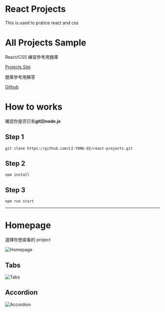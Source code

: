 # React Projects

This is used to pratice react and css

# All Projects Sample

React/CSS 練習參考用題庫

[Projects Site](https://react-projects.netlify.app/)

題庫參考用解答

[Github](https://github.com/john-smilga/react-projects)

# How to works

確認你是否已有**git**跟**node.js**

## Step 1

`git clone https://github.com/LI-YONG-QI/react-projects.git`

## Step 2

`npm install`

## Step 3

`npm run start`

---

# Homepage

選擇你想查看的 project

![Homepage](https://i.imgur.com/l5os2hN.png)

## Tabs

![Tabs](https://i.imgur.com/BXOwD29.png)

## Accordion

![Accordion](https://i.imgur.com/HBM5yIE.png)
